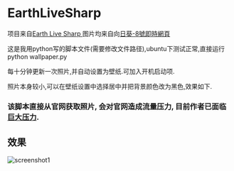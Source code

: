# EarthLiveSharp
项目来自[Earth Live Sharp ](https://github.com/bitdust/EarthLiveSharp)
图片均来自向[日葵-8號即時網頁](http://himawari8.nict.go.jp/)

这是我用python写的脚本文件(需要修改文件路径),ubuntu下测试正常,直接运行 python wallpaper.py

每十分钟更新一次照片,并自动设置为壁纸.可加入开机启动项.

照片本身较小,可以在壁纸设置中选择居中并把背景颜色改为黑色,效果如下.

### 该脚本直接从官网获取照片, 会对官网造成流量压力, 目前作者已面临[巨大压力](https://github.com/bitdust/EarthLiveSharp/issues/13).

## 效果
![screenshot1](https://github.com/xyangk/EarthLiveSharp/blob/master/demo/demo.png)
